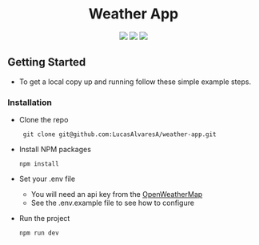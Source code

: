 # <div align="center"> Weather App </div>

<div align="center">
    <img src="https://img.shields.io/badge/React-20232A?style=for-the-badge&logo=react&logoColor=61DAFB"/>
    <img src="https://img.shields.io/badge/TypeScript-007ACC?style=for-the-badge&logo=typescript&logoColor=white"/>
    <img src="https://img.shields.io/badge/styled--components-DB7093?style=for-the-badge&logo=styled-components&logoColor=white"/>
</div>

## Getting Started

- To get a local copy up and running follow these simple example steps.

### Installation

- Clone the repo

       git clone git@github.com:LucasAlvaresA/weather-app.git
       
- Install NPM packages

      npm install

- Set your .env file
  - You will need an api key from the [OpenWeatherMap](https://home.openweathermap.org/api_keys)
  - See the .env.example file to see how to configure

- Run the project

      npm run dev


